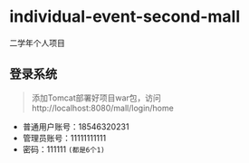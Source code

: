 # individual-event-second-mall
二学年个人项目

## 登录系统
> 添加Tomcat部署好项目war包，访问 http://localhost:8080/mall/login/home 
- 普通用户账号：18546320231
- 管理员账号：11111111111
- 密码：111111 `(都是6个1)`
